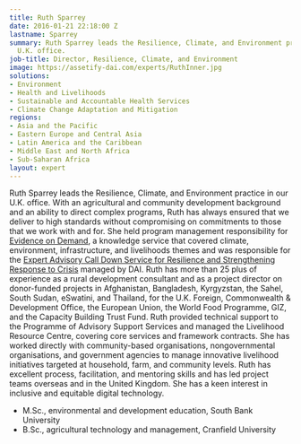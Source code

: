 ```yaml
---
title: Ruth Sparrey
date: 2016-01-21 22:18:00 Z
lastname: Sparrey
summary: Ruth Sparrey leads the Resilience, Climate, and Environment practice in our
  U.K. office.
job-title: Director, Resilience, Climate, and Environment
image: https://assetify-dai.com/experts/RuthInner.jpg
solutions:
- Environment
- Health and Livelihoods
- Sustainable and Accountable Health Services
- Climate Change Adaptation and Mitigation
regions:
- Asia and the Pacific
- Eastern Europe and Central Asia
- Latin America and the Caribbean
- Middle East and North Africa
- Sub-Saharan Africa
layout: expert
---
```


Ruth Sparrey leads the Resilience, Climate, and Environment practice in our U.K. office. With an agricultural and community development background and an ability to direct complex programs, Ruth has always ensured that we deliver to high standards without compromising on commitments to those that we work with and for. She held program management responsibility for [Evidence on Demand](https://www.dai.com/our-work/projects/worldwide-evidence-demand-core-services), a knowledge service that covered climate, environment, infrastructure, and livelihoods themes and was responsible for the [Expert Advisory Call Down Service for Resilience and Strengthening Response to Crisis](https://www.dai.com/our-work/projects/worldwide-expert-advisory-call-down-services-eacds) managed by DAI. Ruth has more than 25 plus of experience as a rural development consultant and as a project director on donor-funded projects in Afghanistan, Bangladesh, Kyrgyzstan, the Sahel, South Sudan, eSwatini, and Thailand, for the U.K. Foreign, Commonwealth & Development Office, the European Union, the World Food Programme, GIZ, and the Capacity Building Trust Fund. Ruth provided technical support to the Programme of Advisory Support Services and managed the Livelihood Resource Centre, covering core services and framework contracts. She has worked directly with community-based organisations, nongovernmental organisations, and government agencies to manage innovative livelihood initiatives targeted at household, farm, and community levels. Ruth has excellent process, facilitation, and mentoring skills and has led project teams overseas and in the United Kingdom. She has a keen interest in inclusive and equitable digital technology.

* M.Sc., environmental and development education, South Bank University
* B.Sc., agricultural technology and management, Cranfield University